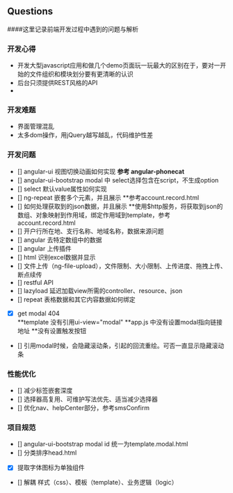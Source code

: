 ## Questions

####这里记录前端开发过程中遇到的问题与解析

### 开发心得
  * 开发大型javascript应用和做几个demo页面玩一玩最大的区别在于，要对一开始的文件组织和模块划分要有更清晰的认识
  * 后台只须提供REST风格的API
  *
  
### 开发难题
  * 界面管理混乱
  * 太多dom操作，用jQuery越写越乱，代码维护性差

### 开发问题
 - [] angular-ui 视图切换动画如何实现
      **参考 angular-phonecat**
 - [] angular-ui-bootstrap modal 中 select选择包含在script，不生成option
 - [] select 默认value属性如何实现
 - [] ng-repeat 嵌套多个元素，并且展示
      **参考account.record.html
 - [] 如何处理获取到的json数据，并且展示
      **使用$http服务，将获取到json的数组、对象映射到作用域，绑定作用域到template，参考account.record.html
 - [] 开户行所在地、支行名称、地域名称，数据来源问题 
 - [] angular 去特定数组中的数据 
 - [] angular 上传插件
 - [] html 识别excel数据并显示
 - [] 文件上传（ng-file-upload），文件限制、大小限制、上传进度、拖拽上传、断点续传
 - [] restful API
 - [] lazyload 延迟加载view所需的controller、resource、json   
 - [] repeat 表格数据和其它内容数据如何绑定
 - [x] get modal 404  
      **template 没有引用ui-view="modal"
      **app.js 中没有设置modal指向链接地址
      **没有设置触发按钮
 - [] 引用modal时候，会隐藏滚动条，引起的回流重绘。可否一直显示隐藏滚动条    
    
### 性能优化
 - [] 减少标签嵌套深度
 - [] 选择器高复用、可维护写法优先、适当减少选择器
 - [] 优化nav、helpCenter部分，参考smsConfirm
  
### 项目规范   
 - [] angular-ui-bootstrap modal id 统一为template.modal.html
 - [] 分类排序head.html
 - [x] 提取字体图标为单独组件 
 - [] 解耦 样式（css）、模板（template）、业务逻辑（logic）     
      
      
      
      
      
